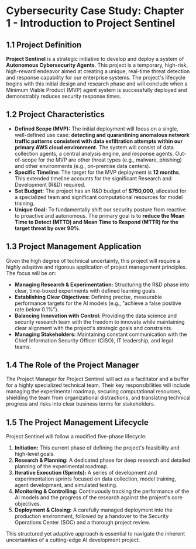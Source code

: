 # Cybersecurity Case Study: Chapter 1 - Introduction to Project Sentinel

## 1.1 Project Definition

**Project Sentinel** is a strategic initiative to develop and deploy a system of **Autonomous Cybersecurity Agents**. This project is a temporary, high-risk, high-reward endeavor aimed at creating a unique, real-time threat detection and response capability for our enterprise systems. The project's lifecycle begins with this initial design and research phase and will conclude when a Minimum Viable Product (MVP) agent system is successfully deployed and demonstrably reduces security response times.

## 1.2 Project Characteristics

-   **Defined Scope (MVP):** The initial deployment will focus on a single, well-defined use case: **detecting and quarantining anomalous network traffic patterns consistent with data exfiltration attempts within our primary AWS cloud environment.** The system will consist of data collection agents, a central analysis engine, and response agents. Out-of-scope for the MVP are other threat types (e.g., malware, phishing) and other environments (e.g., on-premise data centers).
-   **Specific Timeline:** The target for the MVP deployment is **12 months**. This extended timeline accounts for the significant Research and Development (R&D) required.
-   **Set Budget:** The project has an R&D budget of **$750,000**, allocated for a specialized team and significant computational resources for model training.
-   **Unique Goal:** To fundamentally shift our security posture from reactive to proactive and autonomous. The primary goal is to **reduce the Mean Time to Detect (MTTD) and Mean Time to Respond (MTTR) for the target threat by over 90%**.

## 1.3 Project Management Application

Given the high degree of technical uncertainty, this project will require a highly adaptive and rigorous application of project management principles. The focus will be on:
-   **Managing Research & Experimentation:** Structuring the R&D phase into clear, time-boxed experiments with defined learning goals.
-   **Establishing Clear Objectives:** Defining precise, measurable performance targets for the AI models (e.g., "achieve a false positive rate below 0.1%").
-   **Balancing Innovation with Control:** Providing the data science and security research team with the freedom to innovate while maintaining clear alignment with the project's strategic goals and constraints.
-   **Managing Stakeholders:** Maintaining constant communication with the Chief Information Security Officer (CISO), IT leadership, and legal teams.

## 1.4 The Role of the Project Manager

The Project Manager for Project Sentinel will act as a facilitator and a buffer for a highly specialized technical team. Their key responsibilities will include managing the experimental roadmap, securing computational resources, shielding the team from organizational distractions, and translating technical progress and risks into clear business terms for stakeholders.

## 1.5 The Project Management Lifecycle

Project Sentinel will follow a modified five-phase lifecycle:
1.  **Initiation:** This current phase of defining the project's feasibility and high-level goals.
2.  **Research & Planning:** A dedicated phase for deep research and detailed planning of the experimental roadmap.
3.  **Iterative Execution (Sprints):** A series of development and experimentation sprints focused on data collection, model training, agent development, and simulated testing.
4.  **Monitoring & Controlling:** Continuously tracking the performance of the AI models and the progress of the research against the project's core objectives.
5.  **Deployment & Closing:** A carefully managed deployment into the production environment, followed by a handover to the Security Operations Center (SOC) and a thorough project review.

This structured yet adaptive approach is essential to navigate the inherent uncertainties of a cutting-edge AI development project.
